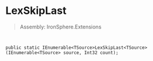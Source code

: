 ﻿

# LexSkipLast

> Assembly: IronSphere.Extensions



```


public static IEnumerable<TSource>LexSkipLast<TSource>(IEnumerable<TSource> source, Int32 count);
```
